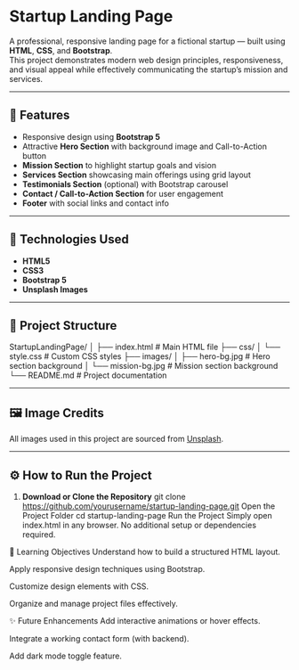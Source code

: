 #  Startup Landing Page

A professional, responsive landing page for a fictional startup — built using **HTML**, **CSS**, and **Bootstrap**.  
This project demonstrates modern web design principles, responsiveness, and visual appeal while effectively communicating the startup’s mission and services.

---

## 🚀 Features

- Responsive design using **Bootstrap 5**
- Attractive **Hero Section** with background image and Call-to-Action button
- **Mission Section** to highlight startup goals and vision
- **Services Section** showcasing main offerings using grid layout
- **Testimonials Section** (optional) with Bootstrap carousel
- **Contact / Call-to-Action Section** for user engagement
- **Footer** with social links and contact info

---

## 🧠 Technologies Used

- **HTML5**
- **CSS3**
- **Bootstrap 5**
- **Unsplash Images**

---

## 📁 Project Structure

StartupLandingPage/
│
├── index.html # Main HTML file
├── css/
│ └── style.css # Custom CSS styles
├── images/
│ ├── hero-bg.jpg # Hero section background
│ └── mission-bg.jpg # Mission section background
└── README.md # Project documentation

---

## 🖼️ Image Credits

All images used in this project are sourced from [Unsplash](https://unsplash.com).

---

## ⚙️ How to Run the Project

1. **Download or Clone the Repository**
   git clone https://github.com/yourusername/startup-landing-page.git
Open the Project Folder
cd startup-landing-page
Run the Project
Simply open index.html in any browser.
No additional setup or dependencies required.

🧾 Learning Objectives
Understand how to build a structured HTML layout.

Apply responsive design techniques using Bootstrap.

Customize design elements with CSS.

Organize and manage project files effectively.

✨ Future Enhancements
Add interactive animations or hover effects.

Integrate a working contact form (with backend).

Add dark mode toggle feature.

